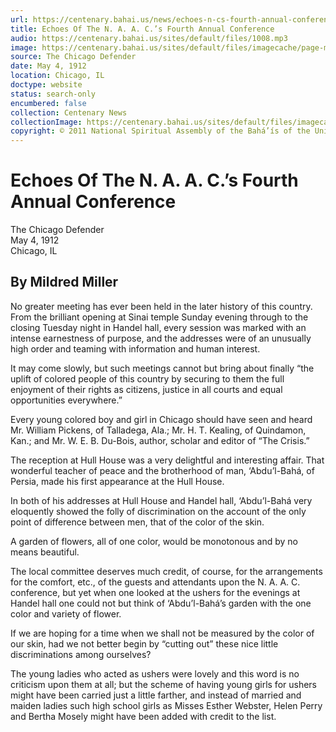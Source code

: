 ```yaml
---
url: https://centenary.bahai.us/news/echoes-n-cs-fourth-annual-conference
title: Echoes Of The N. A. A. C.’s Fourth Annual Conference
audio: https://centenary.bahai.us/sites/default/files/1008.mp3
image: https://centenary.bahai.us/sites/default/files/imagecache/page-main-image/images/press_clippings/05-04-1912%20%28date%20questioned%29%2CThe%20Chicago%20Defender%2CEchoes%20of%20the%20NAACP.png
source: The Chicago Defender
date: May 4, 1912
location: Chicago, IL
doctype: website
status: search-only
encumbered: false
collection: Centenary News
collectionImage: https://centenary.bahai.us/sites/default/files/imagecache/theme-image/main_image/abdulbaha-overview-small_0.jpg
copyright: © 2011 National Spiritual Assembly of the Bahá’ís of the United States
---
```



# Echoes Of The N. A. A. C.’s Fourth Annual Conference

The Chicago Defender  
May 4, 1912  
Chicago, IL  



By Mildred Miller
-----------------

No greater meeting has ever been held in the later history of this country. From the brilliant opening at Sinai temple Sunday evening through to the closing Tuesday night in Handel hall, every session was marked with an intense earnestness of purpose, and the addresses were of an unusually high order and teaming with information and human interest.

It may come slowly, but such meetings cannot but bring about finally “the uplift of colored people of this country by securing to them the full enjoyment of their rights as citizens, justice in all courts and equal opportunities everywhere.”

Every young colored boy and girl in Chicago should have seen and heard Mr. William Pickens, of Talladega, Ala.; Mr. H. T. Kealing, of Quindamon, Kan.; and Mr. W. E. B. Du-Bois, author, scholar and editor of “The Crisis.”

The reception at Hull House was a very delightful and interesting affair. That wonderful teacher of peace and the brotherhood of man, ‘Abdu’l-Bahá, of Persia, made his first appearance at the Hull House.

In both of his addresses at Hull House and Handel hall, ‘Abdu’l-Bahá very eloquently showed the folly of discrimination on the account of the only point of difference between men, that of the color of the skin.

A garden of flowers, all of one color, would be monotonous and by no means beautiful.

The local committee deserves much credit, of course, for the arrangements for the comfort, etc., of the guests and attendants upon the N. A. A. C. conference, but yet when one looked at the ushers for the evenings at Handel hall one could not but think of ‘Abdu’l-Bahá’s garden with the one color and variety of flower.

If we are hoping for a time when we shall not be measured by the color of our skin, had we not better begin by “cutting out” these nice little discriminations among ourselves?

The young ladies who acted as ushers were lovely and this word is no criticism upon them at all; but the scheme of having young girls for ushers might have been carried just a little farther, and instead of married and maiden ladies such high school girls as Misses Esther Webster, Helen Perry and Bertha Mosely might have been added with credit to the list.